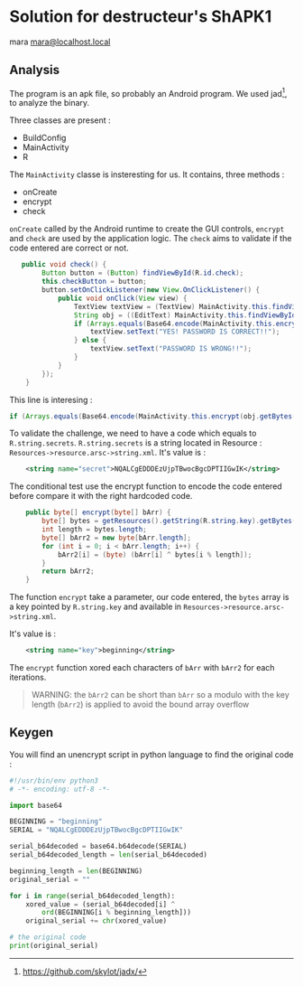 # Solution for destructeur's ShAPK1
mara <mara@localhost.local>

## Analysis

The program is an apk file, so probably an Android program.
We used jad[^1], to analyze the binary.

Three classes are present :

- BuildConfig
- MainActivity
- R

The `MainActivity` classe is insteresting for us. It contains, three methods :

- onCreate
- encrypt
- check

`onCreate` called by the Android runtime to create the GUI controls, `encrypt` and `check` are used by the application logic.
The `check` aims to validate if the code entered are correct or not.

```java
   public void check() {
        Button button = (Button) findViewById(R.id.check);
        this.checkButton = button;
        button.setOnClickListener(new View.OnClickListener() {
            public void onClick(View view) {
                TextView textView = (TextView) MainActivity.this.findViewById(R.id.messageText);
                String obj = ((EditText) MainActivity.this.findViewById(R.id.passwordInput)).getText().toString();
                if (Arrays.equals(Base64.encode(MainActivity.this.encrypt(obj.getBytes(StandardCharsets.UTF_8)), 2), MainActivity.this.getResources().getString(R.string.secret).getBytes(StandardCharsets.UTF_8))) {
                    textView.setText("YES! PASSWORD IS CORRECT!!");
                } else {
                    textView.setText("PASSWORD IS WRONG!!");
                }
            }
        });
    }
````

This line is interesing :

```java
if (Arrays.equals(Base64.encode(MainActivity.this.encrypt(obj.getBytes(StandardCharsets.UTF_8)), 2), MainActivity.this.getResources().getString(R.string.secret).getBytes(StandardCharsets.UTF_8))) {
```

To validate the challenge, we need to have a code which equals to `R.string.secrets`. `R.string.secrets` is a string located in Resource :  `Resources->resource.arsc->string.xml`. It's value is :

```xml
    <string name="secret">NQALCgEDDDEzUjpTBwocBgcDPTIIGwIK</string>
```

The conditional test use the encrypt function to encode the code entered before compare it with the right hardcoded code.

```java
    public byte[] encrypt(byte[] bArr) {
        byte[] bytes = getResources().getString(R.string.key).getBytes(StandardCharsets.UTF_8);
        int length = bytes.length;
        byte[] bArr2 = new byte[bArr.length];
        for (int i = 0; i < bArr.length; i++) {
            bArr2[i] = (byte) (bArr[i] ^ bytes[i % length]);
        }
        return bArr2;
    }
```

The function `encrypt` take a parameter, our code entered, the `bytes` array is a key pointed by `R.string.key` and available in  `Resources->resource.arsc->string.xml`.

It's value is :

```xml
    <string name="key">beginning</string>
````

The `encrypt` function xored each characters of `bArr` with `bArr2` for each iterations.

> WARNING: the `bArr2` can be short than `bArr` so a modulo with the key length (`bArr2`)  is applied to avoid the bound array overflow

## Keygen

You will find an unencrypt script in python language to find the original code :

```python
#!/usr/bin/env python3
# -*- encoding: utf-8 -*-

import base64

BEGINNING = "beginning"
SERIAL = "NQALCgEDDDEzUjpTBwocBgcDPTIIGwIK"

serial_b64decoded = base64.b64decode(SERIAL)
serial_b64decoded_length = len(serial_b64decoded)

beginning_length = len(BEGINNING)
original_serial = ""

for i in range(serial_b64decoded_length):
    xored_value = (serial_b64decoded[i] ^ 
        ord(BEGINNING[i % beginning_length]))
    original_serial += chr(xored_value)

# the original code 
print(original_serial)
````


[^1]: https://github.com/skylot/jadx/
